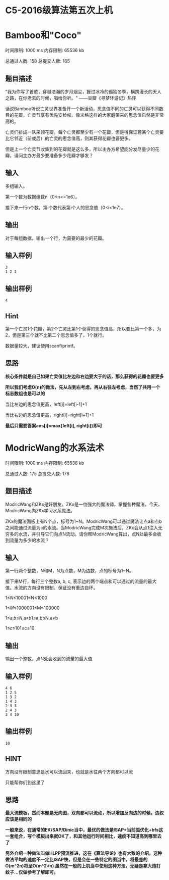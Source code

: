 # C5-2016级算法第五次上机

# Bamboo和"Coco"

时间限制: 1000 ms 内存限制: 65536 kb

总通过人数: 158 总提交人数: 165

## 题目描述

"我为你写了首歌，穿越浩瀚的岁月烟尘，捱过冰冷的孤独冬季，横跨漫长的天人之路，在你老去的时候，唱给你听。"
——豆瓣《寻梦环游记》热评

话说Bamboo听说亡灵世界准备开一个新活动，思念值不同的亡灵可以获得不同数目的花瓣，亡灵节享有优先安检权。像米格这样的大家庭带来的思念值自然是非常高的。

亡灵们排成一队来领花瓣。每个亡灵都至少有一个花瓣，但是得保证若某个亡灵要比它邻近（前或后）的亡灵的思念值高，则其获得花瓣也要更多。

但是上一个亡灵节收集到的花瓣就是这么多，所以主办方希望能分发尽量少的花瓣。请问主办方最少要准备多少花瓣才够发？

## 输入

多组输入。

第一个数为数据组数n（0<n<=1e6）。

接下来一行n个数，第i个数代表第i个人的思念值（0<i<1e7）。

## 输出

对于每组数据，输出一个行，为需要的最少的花瓣。

## 输入样例

```
3
1 2 2
```

## 输出样例

```
4
```

## Hint

第一个亡灵1个花瓣，第2个亡灵比第1个获得的思念值高，所以要比第一个多，为2，但是第三个就不比第二个思念值多了，1个就行。

数据量较大，建议使用scanf/printf。

## 思路

**核心条件就是自己如果亡灵值比左边和右边要大于的话，那么获得的花瓣也要更多**

**所以我们考虑O(n)的做法，先从左到右考虑，再从右往左考虑，当然了共用一个标志数组也是可以的**

当比左边的思念值更高，left[i]=left[i-1]+1

当比右边的思念值更高，right[i]=right[i+1]+1

**最后只需要答案ans[i]=max{left[i], right[i]}即可**

# ModricWang的水系法术

时间限制: 1000 ms 内存限制: 65536 kb

总通过人数: 175 总提交人数: 178

## 题目描述

ModricWang和ZKx是好朋友。ZKx是一位强大的魔法师，掌握各种魔法。今天，ModricWang向ZKx学习水系魔法。

ZKx的魔法面板上有N个点，标号为1~N。ModricWang可以通过魔法让点a和点b之间能通过流量为c的水流。当ModricWang完成M次施法后，ZKx会从点1注入无穷多的水流，并引导它们向点N流动。请你帮ModricWang算出，点N处最多会收到流量为多少的水流？

## 输入

第一行两个整数，N和M，N为点数，M为边数，点的标号为1~N。

接下来M行，每行三个整数a, b, c, 表示边的两个端点和可以通过的流量的最大值。水流的方向没有限制。保证没有重边自环。

1≤𝑁≤10001≤N≤1000

1≤𝑀≤1000001≤M≤100000

1≤𝑎,𝑏≤𝑁,𝑎≠𝑏1≤a,b≤N,a≠b

1≤𝑐≤101≤c≤10

## 输出

输出一个整数，点N处会收到的流量的最大值

## 输入样例

```
4 6
1 2 5
1 3 2
1 4 3
2 3 3
2 4 3
3 4 10
```

## 输出样例

```
10
```

## HINT

方向没有限制意思是水可以流回来，也就是水往两个方向都可以流

只能帮你们到这里了

## 思路

**最大流模板，然而本题是无向图，双向都可以流动，所以增加反向边的时候，边权应该是相同的**

**一般来说，在通常的EK/SAP/Dinic当中，最优的做法是ISAP+当前弧优化+bfs这一套组合，写个模板出来就OK了，和其他运行时间相比，速度不知道高到哪里去了**

**另外介绍一种做法叫做HLPP预流推进，这在《算法导论》也有大致的介绍，这种做法平均的速度不一定比ISAP快，但是会在一些特定的图当中，将最差的O(m^2n)将至O(m^2√n) 虽然在一般的上机当中使用这种方法，无疑是拿大炮打蚊子...仅做参考了解即可。**